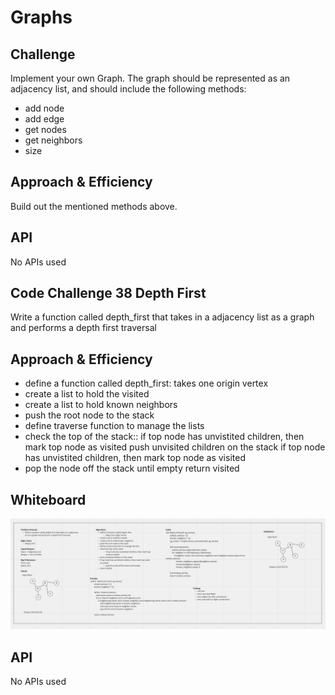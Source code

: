 # Graphs

## Challenge
Implement your own Graph. The graph should be represented as an adjacency list, and should include the following methods:
- add node
- add edge
- get nodes
- get neighbors
- size

## Approach & Efficiency
Build out the mentioned methods above.

## API
No APIs used


## Code Challenge 38 Depth First
Write a function called depth_first that takes in a adjacency list as a graph and performs a depth first traversal

## Approach & Efficiency
- define a function called depth_first: takes one origin vertex
- create a list to hold the visited
- create a list to hold known neighbors
- push the root node to the stack
- define traverse function to manage the lists
- check the top of the stack::
if top node has unvistited children, then mark top node as visited
push unvisited children on the stack
if top node has unvistited children, then mark top node as visited
- pop the node off the stack until empty
return visited

## Whiteboard
![Whiteboard](depth_first.png)

## API
No APIs used
